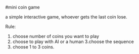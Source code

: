 #mini coin game

a simple interactive game, whoever gets the last coin lose.

Rule:
1. choose number of coins you want to play
2. choose to play with AI or a human
3.choose the sequence
4. choose 1 to 3 coins. 

